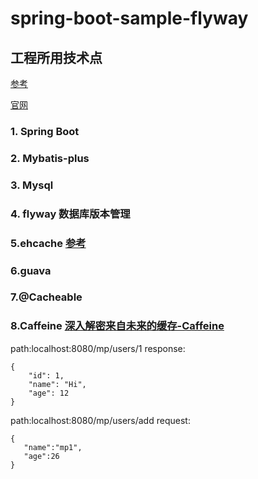 # spring-boot-sample-flyway
## 工程所用技术点

[参考](http://blog.didispace.com/spring-boot-flyway-db-version/)

[官网](https://flywaydb.org/)

### 1. Spring Boot
### 2. Mybatis-plus
### 3. Mysql
### 4. flyway 数据库版本管理
### 5.ehcache [参考](https://raychase.iteye.com/blog/1545906)
### 6.guava
### 7.@Cacheable
### 8.Caffeine [深入解密来自未来的缓存-Caffeine](https://juejin.im/post/5b8df63c6fb9a019e04ebaf4)

path:localhost:8080/mp/users/1
response:
```$java
{
    "id": 1,
    "name": "Hi",
    "age": 12
}
```
path:localhost:8080/mp/users/add
 request:
 ```$java
{
	"name":"mp1",
	"age":26
}
 ```
````java

````